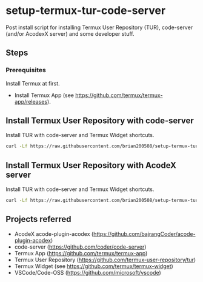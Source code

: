 # setup-termux-tur-code-server
Post install script for installing Termux User Repository (TUR), code-server (and/or AcodexX server) and some developer stuff.

## Steps
### Prerequisites
Install Termux at first.
- Install Termux App (see https://github.com/termux/termux-app/releases).

## Install Termux User Repository with code-server
Install TUR with code-server and Termux Widget shortcuts.

```bash
curl -Lf https://raw.githubusercontent.com/brian200508/setup-termux-tur-code-server/main/install-acodex-server.sh -o ~/install-acodex-server.sh && chmod +x ~/install-acodex-server.sh && ~/install-acodex-server.sh && rm -f ~/install-code-server.sh
```

## Install Termux User Repository with AcodeX server
Install TUR with code-server and Termux Widget shortcuts.

```bash
curl -Lf https://raw.githubusercontent.com/brian200508/setup-termux-tur-code-server/main/install-acodex-server.sh -o ~/install-acodex-server.sh && chmod +x install-acodex-server.sh && ~/install-acodex-server.sh && rm -f ~/install-acodex-server.sh
```

## Projects referred
 - AcodeX acode-plugin-acodex (https://github.com/bajrangCoder/acode-plugin-acodex)
 - code-server (https://github.com/coder/code-server)
 - Termux App (https://github.com/termux/termux-app)
 - Termux User Repository (https://github.com/termux-user-repository/tur)
 - Termux Widget (see https://github.com/termux/termux-widget)
 - VSCode/Code-OSS (https://github.com/microsoft/vscode)
